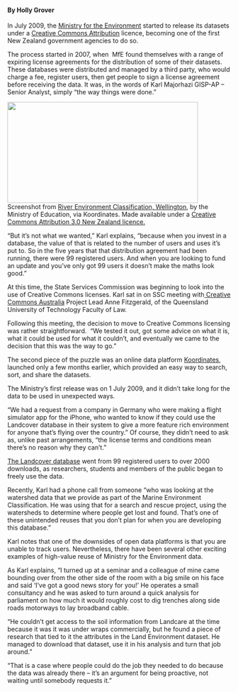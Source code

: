 <html><body><h4>By Holly Grover</h4>

In July 2009, the <a href="http://www.mfe.govt.nz/index.html" target="_blank">Ministry for the Environment</a> started to release its datasets under a <a href="http://creativecommons.org/licenses/by/3.0/nz/" target="_blank">Creative Commons Attribution</a> licence, becoming one of the first New Zealand government agencies to do so.



The process started in 2007, when  MfE found themselves with a range of expiring license agreements for the distribution of some of their datasets. These databases were distributed and managed by a third party, who would charge a fee, register users, then get people to sign a license agreement before receiving the data. It was, in the words of Karl Majorhazi GISP-AP – Senior Analyst, simply “the way things were done.”



<a href="http://creativecommons.org.nz/wp-content/uploads/2013/07/REC-Layer-Koordinates.png"><img class="wp-image-4165 " title="REC Layer Koordinates" src="http://creativecommons.org.nz/wp-content/uploads/2013/07/REC-Layer-Koordinates-1024x543.png" alt="" width="430" height="228"></a> Screenshot from <a href="http://koordinates.com/#/layer/1623-rec-wellington/" target="_blank">River Environment Classification, Wellington</a>, by the Ministry of Education, via Koordinates. Made available under a <a href="http://http://creativecommons.org/licenses/by/3.0/nz/" target="_blank">Creative Commons Attribution 3.0 New Zealand licence. </a>



“But it’s not what we wanted,” Karl explains, “because when you invest in a database, the value of that is related to the number of users and uses it’s put to. So in the five years that that distribution agreement had been running, there were 99 registered users. And when you are looking to fund an update and you’ve only got 99 users it doesn’t make the maths look good.”



At this time, the State Services Commission was beginning to look into the use of Creative Commons licenses. Karl sat in on SSC meeting with<a href="http://creativecommons.org.au/" target="_blank"> Creative Commons Australia</a> Project Lead Anne Fitzgerald, of the Queensland University of Technology Faculty of Law.



Following this meeting, the decision to move to Creative Commons licensing was rather straightforward.  “We tested it out, got some advice on what it is, what it could be used for what it couldn’t, and eventually we came to the decision that this was the way to go.”



The second piece of the puzzle was an online data platform <a href="http://koordinates.com/layer/4317-environmental-limiting-factors/#/maps/environment/">Koordinates</a>, launched only a few months earlier, which provided an easy way to search, sort, and share the datasets.



The Ministry’s first release was on 1 July 2009, and it didn’t take long for the data to be used in unexpected ways.



“We had a request from a company in Germany who were making a flight simulator app for the iPhone, who wanted to know if they could use the Landcover database in their system to give a more feature rich environment for anyone that’s flying over the country.” Of course, they didn’t need to ask as, unlike past arrangements, “the license terms and conditions mean there’s no reason why they can’t.”



<a href="http://www.mfe.govt.nz/issues/land/land-cover-dbase/" target="_blank">The Landcover database</a> went from 99 registered users to over 2000 downloads, as researchers, students and members of the public began to freely use the data.



Recently, Karl had a phone call from someone “who was looking at the watershed data that we provide as part of the Marine Environment Classification. He was using that for a search and rescue project, using the watersheds to determine where people get lost and found. That’s one of these unintended reuses that you don’t plan for when you are developing this database.”



Karl notes that one of the downsides of open data platforms is that you are unable to track users. Nevertheless, there have been several other exciting examples of high-value reuse of Ministry for the Environment data.



As Karl explains, “I turned up at a seminar and a colleague of mine came bounding over from the other side of the room with a big smile on his face and said ‘I’ve got a good news story for you!’ He operates a small consultancy and he was asked to turn around a quick analysis for parliament on how much it would roughly cost to dig trenches along side roads motorways to lay broadband cable.



“He couldn’t get access to the soil information from Landcare at the time because it was it was under wraps commercially, but he found a piece of research that tied to it the attributes in the Land Environment dataset. He managed to download that dataset, use it in his analysis and turn that job around.”



“That is a case where people could do the job they needed to do because the data was already there – it’s an argument for being proactive, not waiting until somebody requests it.”</body></html>